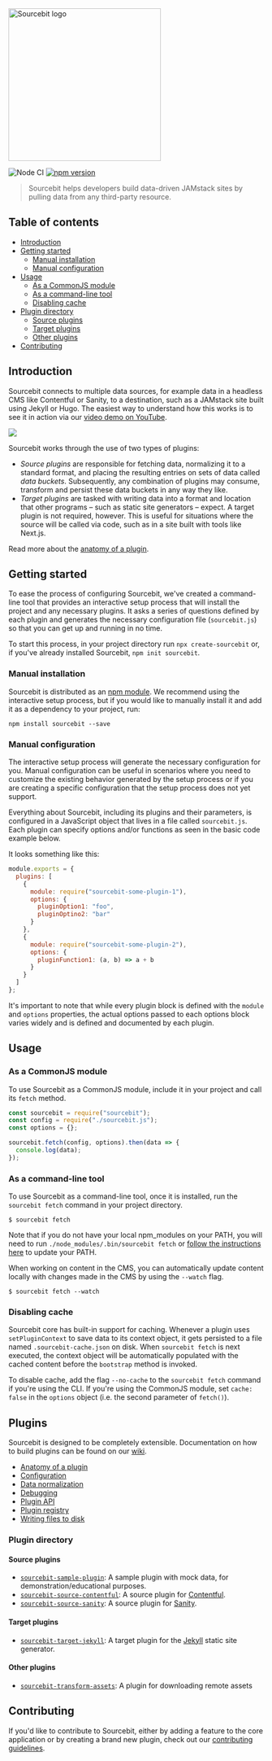 <img alt="Sourcebit logo" src="https://raw.githubusercontent.com/stackbithq/sourcebit/master/Sourcebit.svg?sanitize=true" width="300">

![Node CI](https://github.com/stackbithq/sourcebit/workflows/Node%20CI/badge.svg?branch=master)
[![npm version](https://badge.fury.io/js/sourcebit.svg)](https://badge.fury.io/js/sourcebit)

> Sourcebit helps developers build data-driven JAMstack sites by pulling data from any third-party resource.

## Table of contents

- [Introduction](#introduction)
- [Getting started](#getting-started)
  - [Manual installation](#manual-installation)
  - [Manual configuration](#manual-configuration)
- [Usage](#usage)
  - [As a CommonJS module](#as-a-commonjs-module)
  - [As a command-line tool](#as-a-command-line-tool)
  - [Disabling cache](#disabling-cache)
- [Plugin directory](#plugin-directory)
  - [Source plugins](#source-plugins)
  - [Target plugins](#target-plugins)
  - [Other plugins](#other-plugins)
- [Contributing](#contributing)

## Introduction

Sourcebit connects to multiple data sources, for example data in a headless CMS like Contentful or Sanity, to a destination, such as a JAMstack site built using Jekyll or Hugo. The easiest way to understand how this works is to see it in action via our [video demo on YouTube](https://www.youtube.com/watch?v=BrZbWMXB4TQ).

[![](https://img.youtube.com/vi/fPvfeP1lzTY/0.jpg)](https://www.youtube.com/watch?v=fPvfeP1lzTY)

Sourcebit works through the use of two types of plugins:

- _Source plugins_ are responsible for fetching data, normalizing it to a standard format, and placing the resulting entries on sets of data called _data buckets_. Subsequently, any combination of plugins may consume, transform and persist these data buckets in any way they like.
- _Target plugins_ are tasked with writing data into a format and location that other programs – such as static site generators – expect. A target plugin is not required, however. This is useful for situations where the source will be called via code, such as in a site built with tools like Next.js.

Read more about the [anatomy of a plugin](https://github.com/stackbithq/sourcebit/wiki/Anatomy-of-a-plugin).

## Getting started

To ease the process of configuring Sourcebit, we've created a command-line tool that provides an interactive setup process that will install the project and any necessary plugins. It asks a series of questions defined by each plugin and generates the necessary configuration file (`sourcebit.js`) so that you can get up and running in no time.

To start this process, in your project directory run `npx create-sourcebit` or, if you've already installed Sourcebit, `npm init sourcebit`.

### Manual installation

Sourcebit is distributed as an [npm module](https://www.npmjs.com/package/sourcebit). We recommend using the interactive setup process, but if you would like to manually install it and add it as a dependency to your project, run:

```
npm install sourcebit --save
```

### Manual configuration

The interactive setup process will generate the necessary configuration for you. Manual configuration can be useful in scenarios where you need to customize the existing behavior generated by the setup process or if you are creating a specific configuration that the setup process does not yet support.

Everything about Sourcebit, including its plugins and their parameters, is configured in a JavaScript object that lives in a file called `sourcebit.js`. Each plugin can specify options and/or functions as seen in the basic code example below.

It looks something like this:

```js
module.exports = {
  plugins: [
    {
      module: require("sourcebit-some-plugin-1"),
      options: {
        pluginOption1: "foo",
        pluginOptino2: "bar"
      }
    },
    {
      module: require("sourcebit-some-plugin-2"),
      options: {
        pluginFunction1: (a, b) => a + b
      }
    }
  ]
};
```

It's important to note that while every plugin block is defined with the `module` and `options` properties, the actual options passed to each options block varies widely and is defined and documented by each plugin.

## Usage

### As a CommonJS module

To use Sourcebit as a CommonJS module, include it in your project and call its `fetch` method.

```js
const sourcebit = require("sourcebit");
const config = require("./sourcebit.js");
const options = {};

sourcebit.fetch(config, options).then(data => {
  console.log(data);
});
```

### As a command-line tool

To use Sourcebit as a command-line tool, once it is installed, run the `sourcebit fetch` command in your project directory.

```
$ sourcebit fetch
```

Note that if you do not have your local npm_modules on your PATH, you will need to run `./node_modules/.bin/sourcebit fetch` or [follow the instructions here](https://coderwall.com/p/i5z1cg/automatically-update-path-with-proper-node_modules-bin) to update your PATH.

When working on content in the CMS, you can automatically update content locally with changes made in the CMS by using the `--watch` flag.

```
$ sourcebit fetch --watch
```

### Disabling cache

Sourcebit core has built-in support for caching. Whenever a plugin uses `setPluginContext` to save data to its context object, it gets persisted to a file named `.sourcebit-cache.json` on disk. When `sourcebit fetch` is next executed, the context object will be automatically populated with the cached content before the `bootstrap` method is invoked.

To disable cache, add the flag `--no-cache` to the `sourcebit fetch` command if you're using the CLI. If you're using the CommonJS module, set `cache: false` in the `options` object (i.e. the second parameter of `fetch()`).

## Plugins

Sourcebit is designed to be completely extensible. Documentation on how to build plugins can be found on our [wiki](https://github.com/stackbithq/sourcebit/wiki).

- [Anatomy of a plugin](https://github.com/stackbithq/sourcebit/wiki/Anatomy-of-a-plugin)
- [Configuration](https://github.com/stackbithq/sourcebit/wiki/Configuration)
- [Data normalization](https://github.com/stackbithq/sourcebit/wiki/Data-normalization)
- [Debugging](https://github.com/stackbithq/sourcebit/wiki/Debugging)
- [Plugin API](https://github.com/stackbithq/sourcebit/wiki/Plugin-API)
- [Plugin registry](https://github.com/stackbithq/sourcebit/wiki/Plugin-registry)
- [Writing files to disk](https://github.com/stackbithq/sourcebit/wiki/Writing-files-to-disk)

### Plugin directory

#### Source plugins

- [`sourcebit-sample-plugin`](http://npmjs.com/package/sourcebit-sample-plugin): A sample plugin with mock data, for demonstration/educational purposes.
- [`sourcebit-source-contentful`](http://npmjs.com/package/sourcebit-source-contentful): A source plugin for [Contentful](https://www.contentful.com/).
- [`sourcebit-source-sanity`](http://npmjs.com/package/sourcebit-source-contentful): A source plugin for [Sanity](https://sanity.io/).

#### Target plugins

- [`sourcebit-target-jekyll`](http://npmjs.com/package/sourcebit-target-jekyll): A target plugin for the [Jekyll](https://www.jekyllrb.com/) static site generator.

#### Other plugins

- [`sourcebit-transform-assets`](https://github.com/stackbithq/sourcebit-transform-assets): A plugin for downloading remote assets

## Contributing

If you'd like to contribute to Sourcebit, either by adding a feature to the core application or by creating a brand new plugin, check out our [contributing guidelines](https://github.com/stackbithq/sourcebit/blob/master/CONTRIBUTING.md).
